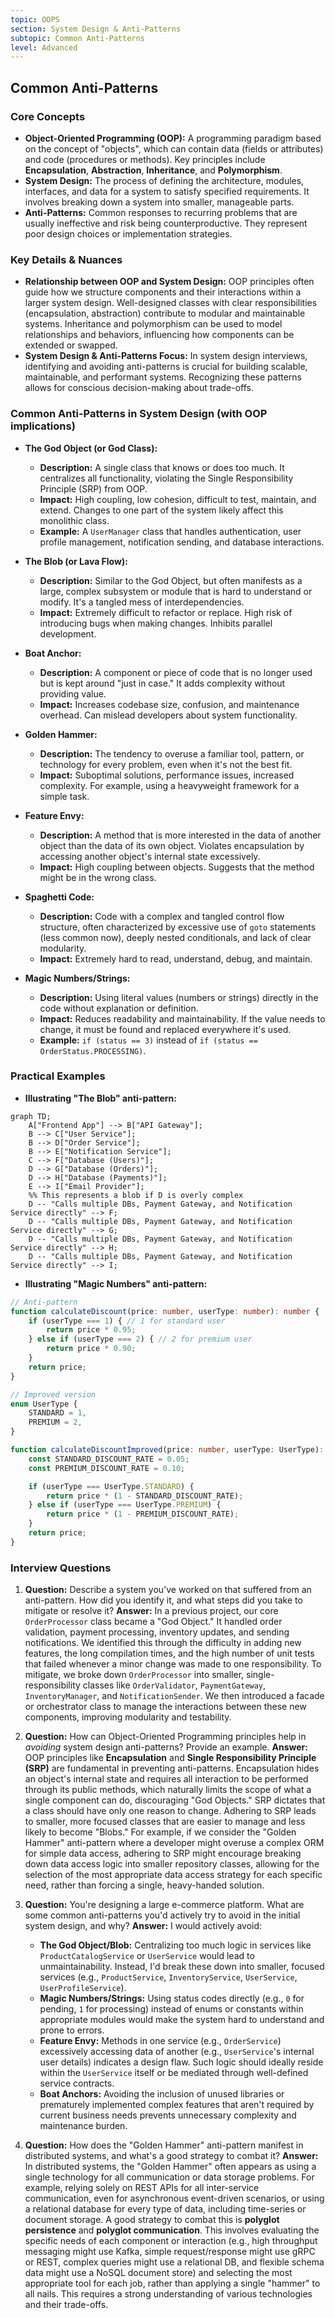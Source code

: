 ```yaml
---
topic: OOPS
section: System Design & Anti-Patterns
subtopic: Common Anti-Patterns
level: Advanced
---
```


## Common Anti-Patterns
### Core Concepts

*   **Object-Oriented Programming (OOP):** A programming paradigm based on the concept of "objects", which can contain data (fields or attributes) and code (procedures or methods). Key principles include **Encapsulation**, **Abstraction**, **Inheritance**, and **Polymorphism**.
*   **System Design:** The process of defining the architecture, modules, interfaces, and data for a system to satisfy specified requirements. It involves breaking down a system into smaller, manageable parts.
*   **Anti-Patterns:** Common responses to recurring problems that are usually ineffective and risk being counterproductive. They represent poor design choices or implementation strategies.

### Key Details & Nuances

*   **Relationship between OOP and System Design:** OOP principles often guide how we structure components and their interactions within a larger system design. Well-designed classes with clear responsibilities (encapsulation, abstraction) contribute to modular and maintainable systems. Inheritance and polymorphism can be used to model relationships and behaviors, influencing how components can be extended or swapped.
*   **System Design & Anti-Patterns Focus:** In system design interviews, identifying and avoiding anti-patterns is crucial for building scalable, maintainable, and performant systems. Recognizing these patterns allows for conscious decision-making about trade-offs.

### Common Anti-Patterns in System Design (with OOP implications)

*   **The God Object (or God Class):**
    *   **Description:** A single class that knows or does too much. It centralizes all functionality, violating the Single Responsibility Principle (SRP) from OOP.
    *   **Impact:** High coupling, low cohesion, difficult to test, maintain, and extend. Changes to one part of the system likely affect this monolithic class.
    *   **Example:** A `UserManager` class that handles authentication, user profile management, notification sending, and database interactions.

*   **The Blob (or Lava Flow):**
    *   **Description:** Similar to the God Object, but often manifests as a large, complex subsystem or module that is hard to understand or modify. It's a tangled mess of interdependencies.
    *   **Impact:** Extremely difficult to refactor or replace. High risk of introducing bugs when making changes. Inhibits parallel development.

*   **Boat Anchor:**
    *   **Description:** A component or piece of code that is no longer used but is kept around "just in case." It adds complexity without providing value.
    *   **Impact:** Increases codebase size, confusion, and maintenance overhead. Can mislead developers about system functionality.

*   **Golden Hammer:**
    *   **Description:** The tendency to overuse a familiar tool, pattern, or technology for every problem, even when it's not the best fit.
    *   **Impact:** Suboptimal solutions, performance issues, increased complexity. For example, using a heavyweight framework for a simple task.

*   **Feature Envy:**
    *   **Description:** A method that is more interested in the data of another object than the data of its own object. Violates encapsulation by accessing another object's internal state excessively.
    *   **Impact:** High coupling between objects. Suggests that the method might be in the wrong class.

*   **Spaghetti Code:**
    *   **Description:** Code with a complex and tangled control flow structure, often characterized by excessive use of `goto` statements (less common now), deeply nested conditionals, and lack of clear modularity.
    *   **Impact:** Extremely hard to read, understand, debug, and maintain.

*   **Magic Numbers/Strings:**
    *   **Description:** Using literal values (numbers or strings) directly in the code without explanation or definition.
    *   **Impact:** Reduces readability and maintainability. If the value needs to change, it must be found and replaced everywhere it's used.
    *   **Example:** `if (status == 3)` instead of `if (status == OrderStatus.PROCESSING)`.

### Practical Examples

*   **Illustrating "The Blob" anti-pattern:**

```mermaid
graph TD;
    A["Frontend App"] --> B["API Gateway"];
    B --> C["User Service"];
    B --> D["Order Service"];
    B --> E["Notification Service"];
    C --> F["Database (Users)"];
    D --> G["Database (Orders)"];
    D --> H["Database (Payments)"];
    E --> I["Email Provider"];
    %% This represents a blob if D is overly complex
    D -- "Calls multiple DBs, Payment Gateway, and Notification Service directly" --> F;
    D -- "Calls multiple DBs, Payment Gateway, and Notification Service directly" --> G;
    D -- "Calls multiple DBs, Payment Gateway, and Notification Service directly" --> H;
    D -- "Calls multiple DBs, Payment Gateway, and Notification Service directly" --> I;
```
*   **Illustrating "Magic Numbers" anti-pattern:**

```typescript
// Anti-pattern
function calculateDiscount(price: number, userType: number): number {
    if (userType === 1) { // 1 for standard user
        return price * 0.95;
    } else if (userType === 2) { // 2 for premium user
        return price * 0.90;
    }
    return price;
}

// Improved version
enum UserType {
    STANDARD = 1,
    PREMIUM = 2,
}

function calculateDiscountImproved(price: number, userType: UserType): number {
    const STANDARD_DISCOUNT_RATE = 0.05;
    const PREMIUM_DISCOUNT_RATE = 0.10;

    if (userType === UserType.STANDARD) {
        return price * (1 - STANDARD_DISCOUNT_RATE);
    } else if (userType === UserType.PREMIUM) {
        return price * (1 - PREMIUM_DISCOUNT_RATE);
    }
    return price;
}
```

### Interview Questions

1.  **Question:** Describe a system you've worked on that suffered from an anti-pattern. How did you identify it, and what steps did you take to mitigate or resolve it?
    **Answer:** In a previous project, our core `OrderProcessor` class became a "God Object." It handled order validation, payment processing, inventory updates, and sending notifications. We identified this through the difficulty in adding new features, the long compilation times, and the high number of unit tests that failed whenever a minor change was made to one responsibility. To mitigate, we broke down `OrderProcessor` into smaller, single-responsibility classes like `OrderValidator`, `PaymentGateway`, `InventoryManager`, and `NotificationSender`. We then introduced a facade or orchestrator class to manage the interactions between these new components, improving modularity and testability.

2.  **Question:** How can Object-Oriented Programming principles help in *avoiding* system design anti-patterns? Provide an example.
    **Answer:** OOP principles like **Encapsulation** and **Single Responsibility Principle (SRP)** are fundamental in preventing anti-patterns. Encapsulation hides an object's internal state and requires all interaction to be performed through its public methods, which naturally limits the scope of what a single component can do, discouraging "God Objects." SRP dictates that a class should have only one reason to change. Adhering to SRP leads to smaller, more focused classes that are easier to manage and less likely to become "Blobs." For example, if we consider the "Golden Hammer" anti-pattern where a developer might overuse a complex ORM for simple data access, adhering to SRP might encourage breaking down data access logic into smaller repository classes, allowing for the selection of the most appropriate data access strategy for each specific need, rather than forcing a single, heavy-handed solution.

3.  **Question:** You're designing a large e-commerce platform. What are some common anti-patterns you'd actively try to avoid in the initial system design, and why?
    **Answer:** I would actively avoid:
    *   **The God Object/Blob:** Centralizing too much logic in services like `ProductCatalogService` or `UserService` would lead to unmaintainability. Instead, I'd break these down into smaller, focused services (e.g., `ProductService`, `InventoryService`, `UserService`, `UserProfileService`).
    *   **Magic Numbers/Strings:** Using status codes directly (e.g., `0` for pending, `1` for processing) instead of enums or constants within appropriate modules would make the system hard to understand and prone to errors.
    *   **Feature Envy:** Methods in one service (e.g., `OrderService`) excessively accessing data of another (e.g., `UserService`'s internal user details) indicates a design flaw. Such logic should ideally reside within the `UserService` itself or be mediated through well-defined service contracts.
    *   **Boat Anchors:** Avoiding the inclusion of unused libraries or prematurely implemented complex features that aren't required by current business needs prevents unnecessary complexity and maintenance burden.

4.  **Question:** How does the "Golden Hammer" anti-pattern manifest in distributed systems, and what's a good strategy to combat it?
    **Answer:** In distributed systems, the "Golden Hammer" often appears as using a single technology for all communication or data storage problems. For example, relying solely on REST APIs for all inter-service communication, even for asynchronous event-driven scenarios, or using a relational database for every type of data, including time-series or document storage. A good strategy to combat this is **polyglot persistence** and **polyglot communication**. This involves evaluating the specific needs of each component or interaction (e.g., high throughput messaging might use Kafka, simple request/response might use gRPC or REST, complex queries might use a relational DB, and flexible schema data might use a NoSQL document store) and selecting the most appropriate tool for each job, rather than applying a single "hammer" to all nails. This requires a strong understanding of various technologies and their trade-offs.